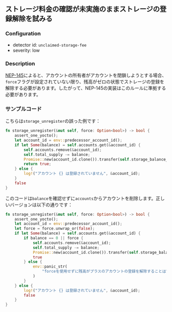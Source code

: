 
## ストレージ料金の確認が未実施のままストレージの登録解除を試みる

### Configuration

* detector id: `unclaimed-storage-fee`
* severity: low

### Description

[NEP-145](https://github.com/near/NEPs/blob/master/neps/nep-0145.md#5-account-gracefully-closes-registration)によると、アカウントの所有者がアカウントを閉鎖しようとする場合、`force`フラグが設定されていない限り、残高がゼロの状態でストレージの登録を解除する必要があります。したがって、NEP-145の実装はこのルールに準拠する必要があります。

### サンプルコード

こちらは`storage_unregister`の誤った例です：

```rust
fn storage_unregister(&mut self, force: Option<bool>) -> bool {
    assert_one_yocto();
    let account_id = env::predecessor_account_id();
    if let Some(balance) = self.accounts.get(&account_id) {
        self.accounts.remove(&account_id);
        self.total_supply -= balance;
        Promise::new(account_id.clone()).transfer(self.storage_balance_bounds().min.0 + 1);
        return true;
    } else {
        log!("アカウント {} は登録されていません", &account_id);
    }
    false
}
```

このコードは`balance`を確認せずに`accounts`からアカウントを削除します。正しいバージョンは以下の通りです：

```rust
fn storage_unregister(&mut self, force: Option<bool>) -> bool {
    assert_one_yocto();
    let account_id = env::predecessor_account_id();
    let force = force.unwrap_or(false);
    if let Some(balance) = self.accounts.get(&account_id) {
        if balance == 0 || force {
            self.accounts.remove(&account_id);
            self.total_supply -= balance;
            Promise::new(account_id.clone()).transfer(self.storage_balance_bounds().min.0 + 1);
            true
        } else {
            env::panic_str(
                "forceを使用せずに残高がプラスのアカウントの登録を解除することはできません",
            )
        }
    } else {
        log!("アカウント {} は登録されていません", &account_id);
        false
    }
}
```
